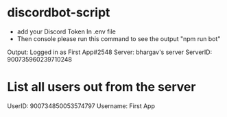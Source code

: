 # discordbot-script

- add your Discord Token In .env file
- Then console please run this command to see the output
"npm run bot"


Output:
Logged in as First App#2548
Server: bhargav's server
ServerID:  900735960239710248
# List all users out from the server
UserID:  900734850053574797
Username:  First App
